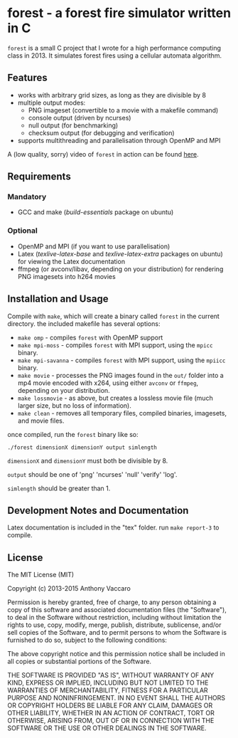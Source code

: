 # forest - a forest fire simulator written in C


`forest` is a small C project that I wrote for a high performance computing class in 2013.
It simulates forest fires using a cellular automata algorithm.

## Features

 * works with arbitrary grid sizes, as long as they are divisible by 8
 * multiple output modes:
   * PNG imageset (convertible to a movie with a makefile command)
   * console output (driven by ncurses)
   * null output (for benchmarking)
   * checksum output (for debugging and verification)
 * supports multithreading and parallelisation through OpenMP and MPI

A (low quality, sorry) video of `forest` in action can be found [here](http://youtu.be/h70mjqcDA7k).

## Requirements

### Mandatory

 * GCC and make (*build-essentials* package on ubuntu)

### Optional

 * OpenMP and MPI (if you want to use parallelisation)
 * Latex (*texlive-latex-base* and *texlive-latex-extra* packages on ubuntu) for viewing the Latex documentation
 * ffmpeg (or avconv/libav, depending on your distribution) for rendering PNG imagesets into h264 movies


## Installation and Usage

Compile with `make`, which will create a binary called `forest` in the current directory.
the included makefile has several options:

 * `make omp` - compiles `forest` with OpenMP support
 * `make mpi-moss` - compiles `forest` with MPI support, using the `mpicc` binary.
 * `make mpi-savanna` - compiles `forest` with MPI support, using the `mpiicc` binary.
 * `make movie` - processes the PNG images found in the `out/` folder into a mp4 movie encoded with x264, using either `avconv` or `ffmpeg`, depending on your distribution.
 * `make lossmovie` - as above, but creates a lossless movie file (much larger size, but no loss of information).
 * `make clean` - removes all temporary files, compiled binaries, imagesets, and movie files.

once compiled, run the `forest` binary like so:

`./forest dimensionX dimensionY output simlength`

`dimensionX` and `dimensionY` must both be divisible by 8.

`output` should be one of 'png' 'ncurses' 'null' 'verify' 'log'.

`simlength` should be greater than 1.

## Development Notes and Documentation

Latex documentation is included in the "tex" folder. run `make report-3` to compile.


## License

The MIT License (MIT)

Copyright (c) 2013-2015 Anthony Vaccaro

Permission is hereby granted, free of charge, to any person obtaining a copy of this software and associated documentation files (the "Software"), to deal in the Software without restriction, including without limitation the rights to use, copy, modify, merge, publish, distribute, sublicense, and/or sell copies of the Software, and to permit persons to whom the Software is furnished to do so, subject to the following conditions:

The above copyright notice and this permission notice shall be included in all copies or substantial portions of the Software.

THE SOFTWARE IS PROVIDED "AS IS", WITHOUT WARRANTY OF ANY KIND, EXPRESS OR IMPLIED, INCLUDING BUT NOT LIMITED TO THE WARRANTIES OF MERCHANTABILITY, FITNESS FOR A PARTICULAR PURPOSE AND NONINFRINGEMENT. IN NO EVENT SHALL THE AUTHORS OR COPYRIGHT HOLDERS BE LIABLE FOR ANY CLAIM, DAMAGES OR OTHER LIABILITY, WHETHER IN AN ACTION OF CONTRACT, TORT OR OTHERWISE, ARISING FROM, OUT OF OR IN CONNECTION WITH THE SOFTWARE OR THE USE OR OTHER DEALINGS IN THE SOFTWARE.

